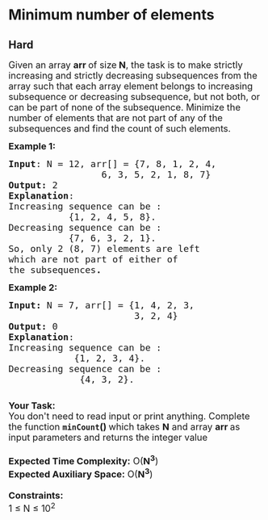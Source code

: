 # Minimum number of elements
## Hard
<div class="problems_problem_content__Xm_eO"><p><span style="font-size:18px">Given an array <strong>arr </strong>of size<strong> N</strong>, the task is to make strictly increasing and strictly decreasing subsequences from the array such that each array element belongs to increasing subsequence or decreasing subsequence, but not both, or can be part of none of the subsequence. Minimize the number of elements that are not part of any of the subsequences and find the count of such elements.</span></p>

<p><span style="font-size:18px"><strong>Example 1:</strong></span></p>

<pre><span style="font-size:18px"><strong>Input</strong>: N = 12, arr[] = {7, 8, 1, 2, 4,
                 6, 3, 5, 2, 1, 8, 7}
<strong>Output:</strong> 2
<strong>Explanation</strong>: </span>
<span style="font-size:18px">Increasing sequence can be :
           {1, 2, 4, 5, 8}.
Decreasing sequence can be :
           {7, 6, 3, 2, 1}.
So, only 2 (8, 7) elements are left 
which are not part of either of 
the subsequences<strong>.</strong></span></pre>

<div><span style="font-size:18px"><strong>Example 2:</strong></span></div>

<pre><span style="font-size:18px"><strong>Input: </strong>N = 7, arr[] = {1, 4, 2, 3, 
                       3, 2, 4}
<strong>Output: </strong>0
<strong>Explanation</strong>: 
Increasing sequence can be :
            {1, 2, 3, 4}. 
Decreasing sequence can be :
             {4, 3, 2}.</span></pre>

<p><br>
<span style="font-size:18px"><strong>Your Task:&nbsp;&nbsp;</strong><br>
You don't need to read input or print anything. Complete the function <strong><code>minCount</code>()&nbsp;</strong>which takes <strong>N</strong> and array <strong>arr </strong>as input parameters and returns the integer value<br>
<br>
<strong>Expected Time Complexity:</strong> O(<strong>N<sup>3</sup></strong>)<br>
<strong>Expected Auxiliary Space:</strong> O(<strong>N<sup>3</sup></strong>)<br>
<br>
<strong>Constraints:</strong><br>
1 ≤ N ≤ 10<sup>2</sup></span></p>
</div>